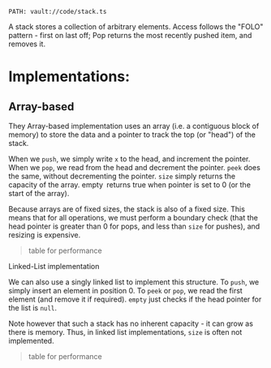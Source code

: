 ```embed-typescript
PATH: vault://code/stack.ts
```

A stack stores a collection of arbitrary elements. Access follows the "FOLO" pattern - first on last off; Pop returns the most recently pushed item, and removes it.


# Implementations:

## Array-based

They Array-based implementation uses an array (i.e. a contiguous block of memory) to store the data and a pointer to track the top (or "head") of the stack.

When we `push`, we simply write `x` to the head, and increment the pointer. When we `pop`, we read from the head and decrement the pointer. `peek` does the same, without decrementing the pointer.
`size` simply returns the capacity of the array. empty` `returns true when pointer is set to 0 (or the start of the array).

Because arrays are of fixed sizes, the stack is also of a fixed size. This means that for all operations, we must perform a boundary check (that the head pointer is greater than 0 for pops, and less than `size` for pushes), and resizing is expensive.

>table for performance


Linked-List implementation

We can also use a singly linked list to implement this structure. To `push`, we simply insert an element in position 0. To `peek` or `pop`, we read the first element (and remove it if required). `empty` just checks if the head pointer for the list is `null`.

Note however that such a stack has no inherent capacity - it can grow as there is memory. Thus, in linked list implementations, `size` is often not implemented.


>table for performance